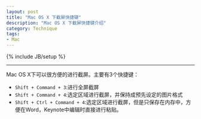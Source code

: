```yaml
---
layout: post
title: "Mac OS X 下截屏快捷键"
description: "Mac OS X 下截屏快捷键介绍"
category: Technique
tags:
- Mac
---
```

{% include JB/setup %}

----------------

Mac OS X下可以很方便的进行截屏。主要有3个快捷键：

- `Shift + Command + 3`:进行全屏截屏
- `Shift + Command + 4`:选定区域进行截屏，并保持成预先设定的图片格式
- `Shift + Ctrl + Command + 4`:选定区域进行截屏，但是只保存在内存中，方便在Word，Keynote中编辑时直接进行粘贴。